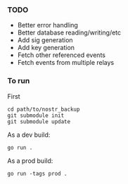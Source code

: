 ### TODO
- Better error handling
- Better database reading/writing/etc
- Add sig generation
- Add key generation
- Fetch other referenced events
- Fetch events from multiple relays

### To run

First
```
cd path/to/nostr_backup
git submodule init
git submodule update
```

As a dev build:
```
go run .
```

As a prod build:
```
go run -tags prod .
```
